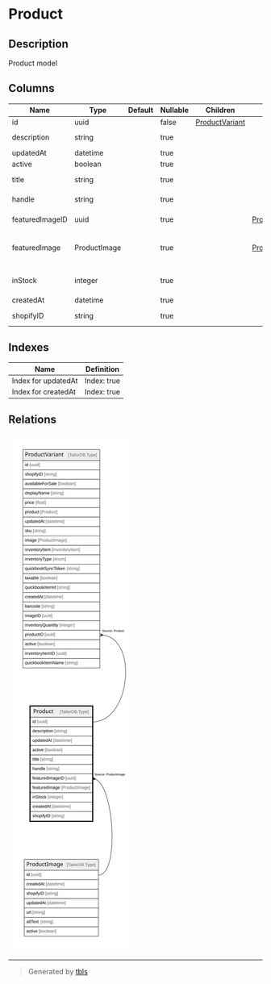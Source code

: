 # Product

## Description

Product model

## Columns

| Name | Type | Default | Nullable | Children | Parents | Comment |
| ---- | ---- | ------- | -------- | -------- | ------- | ------- |
| id | uuid |  | false | [ProductVariant](ProductVariant.md) |  |  |
| description | string |  | true |  |  | Product description |
| updatedAt | datetime |  | true |  |  | updatedAt |
| active | boolean |  | true |  |  | active |
| title | string |  | true |  |  | Product title |
| handle | string |  | true |  |  | Product handle |
| featuredImageID | uuid |  | true |  | [ProductImage](ProductImage.md) | Featured image ID |
| featuredImage | ProductImage |  | true |  | [ProductImage](ProductImage.md) | Featured image of the product |
| inStock | integer |  | true |  |  | Quantity of the product |
| createdAt | datetime |  | true |  |  | createdAt |
| shopifyID | string |  | true |  |  | Shopify product ID |

## Indexes

| Name | Definition |
| ---- | ---------- |
| Index for updatedAt | Index: true |
| Index for createdAt | Index: true |

## Relations

![er](Product.svg)

---

> Generated by [tbls](https://github.com/k1LoW/tbls)
